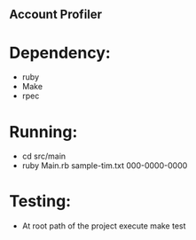 ## Account Profiler

# Dependency:
* ruby
* Make
* rpec

# Running:
* cd src/main
* ruby Main.rb sample-tim.txt 000-0000-0000

# Testing:
* At root path of the project execute make test
